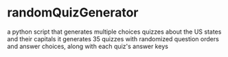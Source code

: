 # randomQuizGenerator

a python script that generates multiple choices quizzes about the US states and their capitals
it generates 35 quizzes with randomized question orders and answer choices, along with each quiz's answer keys
